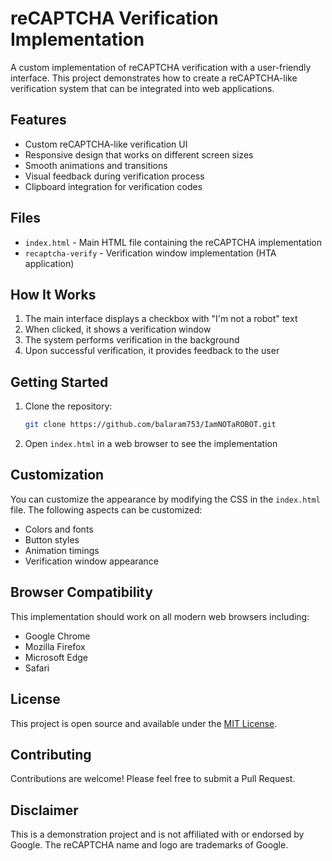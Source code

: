 # reCAPTCHA Verification Implementation

A custom implementation of reCAPTCHA verification with a user-friendly interface. This project demonstrates how to create a reCAPTCHA-like verification system that can be integrated into web applications.

## Features

- Custom reCAPTCHA-like verification UI
- Responsive design that works on different screen sizes
- Smooth animations and transitions
- Visual feedback during verification process
- Clipboard integration for verification codes

## Files

- `index.html` - Main HTML file containing the reCAPTCHA implementation
- `recaptcha-verify` - Verification window implementation (HTA application)

## How It Works

1. The main interface displays a checkbox with "I'm not a robot" text
2. When clicked, it shows a verification window
3. The system performs verification in the background
4. Upon successful verification, it provides feedback to the user

## Getting Started

1. Clone the repository:
   ```bash
   git clone https://github.com/balaram753/IamNOTaROBOT.git
   ```

2. Open `index.html` in a web browser to see the implementation

## Customization

You can customize the appearance by modifying the CSS in the `index.html` file. The following aspects can be customized:

- Colors and fonts
- Button styles
- Animation timings
- Verification window appearance

## Browser Compatibility

This implementation should work on all modern web browsers including:
- Google Chrome
- Mozilla Firefox
- Microsoft Edge
- Safari

## License

This project is open source and available under the [MIT License](LICENSE).

## Contributing

Contributions are welcome! Please feel free to submit a Pull Request.

## Disclaimer

This is a demonstration project and is not affiliated with or endorsed by Google. The reCAPTCHA name and logo are trademarks of Google.

